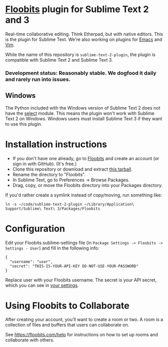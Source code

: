 # [Floobits](https://floobits.com/) plugin for Sublime Text 2 and 3

Real-time collaborative editing. Think Etherpad, but with native editors. This is the plugin for Sublime Text. We're also working on plugins for [Emacs](https://github.com/Floobits/emacs-plugin) and [Vim](https://github.com/Floobits/vim-plugin).

While the name of this repository is `sublime-text-2-plugin`, the plugin is compatible with Sublime Text 2 and Sublime Text 3.

### Development status: Reasonably stable. We dogfood it daily and rarely run into issues.

## Windows
The Python included with the Windows version of Sublime Text 2 does not have the [select](http://docs.python.org/2/library/select.html) module. This means the plugin won't work with Sublime Text 2 on Windows. Windows users must install Sublime Text 3 if they want to use this plugin.

# Installation instructions

* If you don't have one already, go to [Floobits](https://floobits.com/) and create an account (or sign in with GitHub). (It's free.)
* Clone this repository or download and extract [this tarball](https://github.com/Floobits/sublime-text-2-plugin/archive/master.zip).
* Rename the directory to "Floobits".
* In Sublime Text, go to Preferences -> Browse Packages.
* Drag, copy, or move the Floobits directory into your Packages directory.

If you'd rather create a symlink instead of copy/moving, run something like:

    ln -s ~/code/sublime-text-2-plugin ~/Library/Application\ Support/Sublime\ Text\ 3/Packages/Floobits

# Configuration

Edit your Floobits.sublime-settings file (in `Package Settings -> Floobits -> Settings - User`) and fill in the following info:

    {
      "username": "user",
      "secret": "THIS-IS-YOUR-API-KEY DO-NOT-USE-YOUR-PASSWORD"
    }

Replace user with your Floobits username. The secret is your API secret, which you can see in [your settings](https://floobits.com/dash/settings/).

# Using Floobits to Collaborate

After creating your account, you’ll want to create a room or two. A room is a collection of files and buffers that users can collaborate on.

See https://floobits.com/help for instructions on how to set up rooms and collaborate with others.
